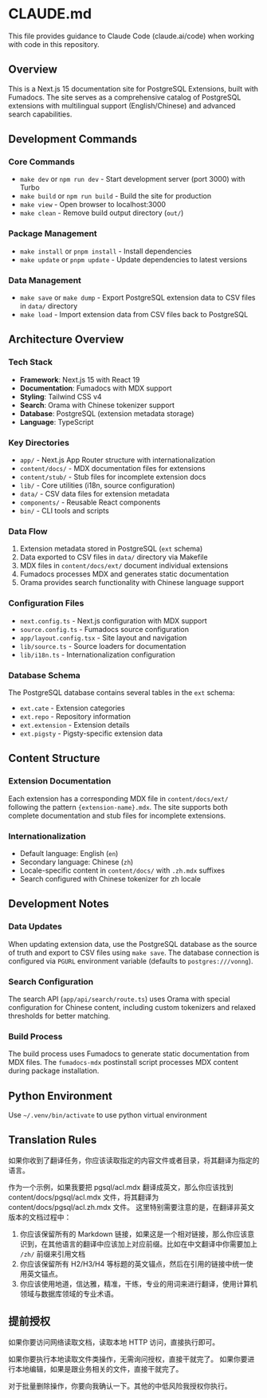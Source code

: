 # CLAUDE.md

This file provides guidance to Claude Code (claude.ai/code) when working with code in this repository.

## Overview

This is a Next.js 15 documentation site for PostgreSQL Extensions, built with Fumadocs. The site serves as a comprehensive catalog of PostgreSQL extensions with multilingual support (English/Chinese) and advanced search capabilities.

## Development Commands

### Core Commands
- `make dev` or `npm run dev` - Start development server (port 3000) with Turbo
- `make build` or `npm run build` - Build the site for production
- `make view` - Open browser to localhost:3000
- `make clean` - Remove build output directory (`out/`)

### Package Management
- `make install` or `pnpm install` - Install dependencies
- `make update` or `pnpm update` - Update dependencies to latest versions

### Data Management
- `make save` or `make dump` - Export PostgreSQL extension data to CSV files in `data/` directory
- `make load` - Import extension data from CSV files back to PostgreSQL

## Architecture Overview

### Tech Stack
- **Framework**: Next.js 15 with React 19
- **Documentation**: Fumadocs with MDX support
- **Styling**: Tailwind CSS v4
- **Search**: Orama with Chinese tokenizer support
- **Database**: PostgreSQL (extension metadata storage)
- **Language**: TypeScript

### Key Directories
- `app/` - Next.js App Router structure with internationalization
- `content/docs/` - MDX documentation files for extensions
- `content/stub/` - Stub files for incomplete extension docs
- `lib/` - Core utilities (i18n, source configuration)
- `data/` - CSV data files for extension metadata
- `components/` - Reusable React components
- `bin/` - CLI tools and scripts

### Data Flow
1. Extension metadata stored in PostgreSQL (`ext` schema)
2. Data exported to CSV files in `data/` directory via Makefile
3. MDX files in `content/docs/ext/` document individual extensions
4. Fumadocs processes MDX and generates static documentation
5. Orama provides search functionality with Chinese language support

### Configuration Files
- `next.config.ts` - Next.js configuration with MDX support
- `source.config.ts` - Fumadocs source configuration
- `app/layout.config.tsx` - Site layout and navigation
- `lib/source.ts` - Source loaders for documentation
- `lib/i18n.ts` - Internationalization configuration

### Database Schema
The PostgreSQL database contains several tables in the `ext` schema:
- `ext.cate` - Extension categories
- `ext.repo` - Repository information
- `ext.extension` - Extension details
- `ext.pigsty` - Pigsty-specific extension data

## Content Structure

### Extension Documentation
Each extension has a corresponding MDX file in `content/docs/ext/` following the pattern `{extension-name}.mdx`. The site supports both complete documentation and stub files for incomplete extensions.

### Internationalization
- Default language: English (`en`)
- Secondary language: Chinese (`zh`)
- Locale-specific content in `content/docs/` with `.zh.mdx` suffixes
- Search configured with Chinese tokenizer for zh locale

## Development Notes

### Data Updates
When updating extension data, use the PostgreSQL database as the source of truth and export to CSV files using `make save`. The database connection is configured via `PGURL` environment variable (defaults to `postgres:///vonng`).

### Search Configuration
The search API (`app/api/search/route.ts`) uses Orama with special configuration for Chinese content, including custom tokenizers and relaxed thresholds for better matching.

### Build Process
The build process uses Fumadocs to generate static documentation from MDX files. The `fumadocs-mdx` postinstall script processes MDX content during package installation.


## Python Environment

Use `~/.venv/bin/activate` to use python virtual environment

## Translation Rules

如果你收到了翻译任务，你应该读取指定的内容文件或者目录，将其翻译为指定的语言。

作为一个示例，如果我要把 pgsql/acl.mdx 翻译成英文，那么你应该找到 content/docs/pgsql/acl.mdx 文件，将其翻译为 content/docs/pgsql/acl.zh.mdx 文件。
这里特别需要注意的是，在翻译非英文版本的文档过程中：

1. 你应该保留所有的 Markdown 链接，如果这是一个相对链接，那么你应该意识到，在其他语言的翻译中应该加上对应前缀。比如在中文翻译中你需要加上 `/zh/` 前缀来引用文档
2. 你应该保留所有 H2/H3/H4 等标题的英文锚点，然后在引用的链接中统一使用英文锚点。
3. 你应该使用地道，信达雅，精准，干练，专业的用词来进行翻译，使用计算机领域与数据库领域的专业术语。

## 提前授权

如果你要访问网络读取文档，读取本地 HTTP 访问，直接执行即可。

如果你要执行本地读取文件类操作，无需询问授权，直接干就完了。
如果你要进行本地编辑，如果是跟业务相关的文件，直接干就完了。

对于批量删除操作，你要向我确认一下。其他的中低风险我授权你执行。